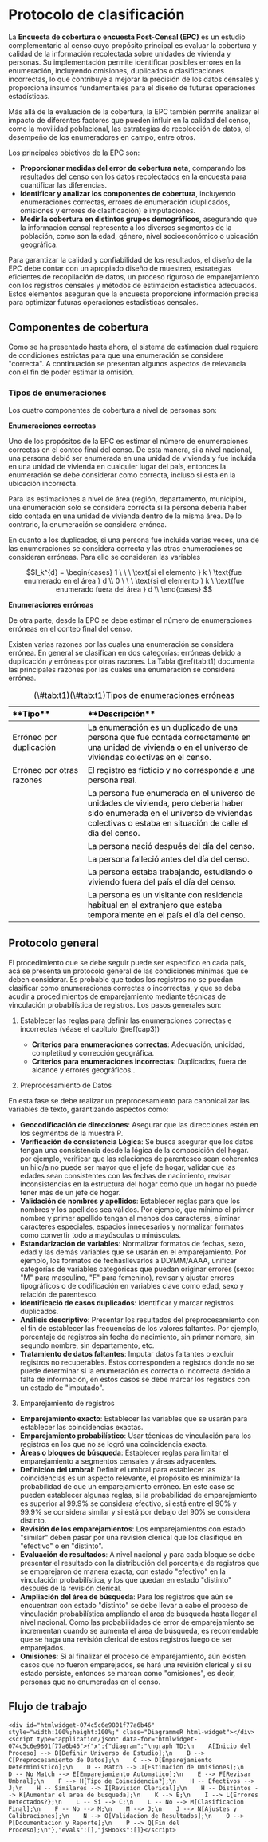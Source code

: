 # Protocolo de clasificación

La **Encuesta de cobertura o encuesta Post-Censal (EPC)** es un estudio complementario al censo cuyo propósito principal es evaluar la cobertura y calidad de la información recolectada sobre unidades de vivienda y personas. Su implementación permite identificar posibles errores en la enumeración, incluyendo omisiones, duplicados o clasificaciones incorrectas, lo que contribuye a mejorar la precisión de los datos censales y proporciona insumos fundamentales para el diseño de futuras operaciones estadísticas.  

Más allá de la evaluación de la cobertura, la EPC también permite analizar el impacto de diferentes factores que pueden influir en la calidad del censo, como la movilidad poblacional, las estrategias de recolección de datos, el desempeño de los enumeradores en campo, entre otros.

Los principales objetivos de la EPC son:  

- **Proporcionar medidas del error de cobertura neta**, comparando los resultados del censo con los datos recolectados en la encuesta para cuantificar las diferencias.  
- **Identificar y analizar los componentes de cobertura**, incluyendo enumeraciones correctas, errores de enumeración (duplicados, omisiones y errores de clasificación) e imputaciones.  
- **Medir la cobertura en distintos grupos demográficos**, asegurando que la información censal represente a los diversos segmentos de la población, como son la edad, género, nivel socioeconómico o ubicación geográfica.  

Para garantizar la calidad y confiabilidad de los resultados, el diseño de la EPC debe contar con un apropiado diseño de muestreo, estrategias eficientes de recopilación de datos, un proceso riguroso de emparejamiento con los registros censales y métodos de estimación estadística adecuados. Estos elementos aseguran que la encuesta proporcione información precisa para optimizar futuras operaciones estadísticas censales.

## Componentes de cobertura

Como se ha presentado hasta ahora, el sistema de estimación dual requiere de condiciones estrictas para que una enumeración se considere "correcta". A continuación se presentan algunos aspectos de relevancia con el fin de poder estimar la omisión.

### Tipos de enumeraciones 

Los cuatro componentes de cobertura a nivel de personas son:

**Enumeraciones correctas**

Uno de los propósitos de la EPC es estimar el número de enumeraciones correctas en el conteo final del censo. De esta manera, si a nivel nacional, una persona debió ser enumerada en una unidad de vivienda y fue incluida en una unidad de vivienda en cualquier lugar del país, entonces la enumeración se debe considerar como correcta, incluso si esta en la ubicación incorrecta. 

Para las estimaciones a nivel de área (región, departamento, municipio), una enumeración solo se considera correcta si la persona debería haber sido contada en una unidad de vivienda dentro de la misma área. De lo contrario, la enumeración se considera errónea.

En cuanto a los duplicados, si una persona fue incluida varias veces, una de las enumeraciones se considera correcta y las otras enumeraciones se consideran erróneas. Para ello se consideran las variables


$$I_k^{d} = \begin{cases} 
1 \ \ \ \text{si el elemento } k \ \text{fue enumerado en el área } d \\
0 \ \ \ \text{si el elemento } k \ \text{fue enumerado fuera del área } d \\
\end{cases} $$

**Enumeraciones erróneas**

De otra parte, desde la EPC se debe estimar el número de enumeraciones erróneas en el conteo final del censo. 

Existen varias razones por las cuales una enumeración se considera errónea. En general se clasifican en dos categorías: erróneas debido a duplicación y erróneas por otras razones. La Tabla \@ref(tab:t1) documenta las principales razones por las cuales una enumeración se considera errónea. 
   

<table class="table" style="color: black; width: auto !important; margin-left: auto; margin-right: auto;">
<caption>(\#tab:t1)(\#tab:t1)Tipos de enumeraciones erróneas</caption>
 <thead>
  <tr>
   <th style="text-align:left;"> **Tipo** </th>
   <th style="text-align:left;"> **Descripción** </th>
  </tr>
 </thead>
<tbody>
  <tr>
   <td style="text-align:left;width: 30%; "> Erróneo por duplicación </td>
   <td style="text-align:left;width: 70%; "> La enumeración es un duplicado de una persona que fue contada correctamente en una unidad de vivienda o en el universo de viviendas colectivas en el censo. </td>
  </tr>
  <tr>
   <td style="text-align:left;width: 30%; "> Erróneo por otras razones </td>
   <td style="text-align:left;width: 70%; "> El registro es ficticio y no corresponde a una persona real. </td>
  </tr>
  <tr>
   <td style="text-align:left;width: 30%; ">  </td>
   <td style="text-align:left;width: 70%; "> La persona fue enumerada en el universo de unidades de vivienda, pero debería haber sido enumerada en el universo de viviendas colectivas o estaba en situación de calle el día del censo. </td>
  </tr>
  <tr>
   <td style="text-align:left;width: 30%; ">  </td>
   <td style="text-align:left;width: 70%; "> La persona nació después del día del censo. </td>
  </tr>
  <tr>
   <td style="text-align:left;width: 30%; ">  </td>
   <td style="text-align:left;width: 70%; "> La persona falleció antes del día del censo. </td>
  </tr>
  <tr>
   <td style="text-align:left;width: 30%; ">  </td>
   <td style="text-align:left;width: 70%; "> La persona estaba trabajando, estudiando o viviendo fuera del país el día del censo. </td>
  </tr>
  <tr>
   <td style="text-align:left;width: 30%; ">  </td>
   <td style="text-align:left;width: 70%; "> La persona es un visitante con residencia habitual en el extranjero que estaba temporalmente en el país el día del censo. </td>
  </tr>
</tbody>
</table>
   

## Protocolo general

El procedimiento que se debe seguir puede ser específico en cada país, acá se presenta un protocolo general de las condiciones mínimas que se deben considerar. Es probable que todos los registros no se puedan clasificar como enumeraciones correctas o incorrectas, y que se deba acudir a procedimientos de emparejamiento mediante técnicas de vinculación probabilística de registros. Los pasos generales son:

1. Establecer las reglas para definir las enumeraciones correctas e incorrectas (véase el capítulo \@ref(cap3))

   - **Criterios para enumeraciones correctas**: Adecuación, unicidad, completitud y corrección geográfica.
   - **Criterios para enumeraciones incorrectas**: Duplicados, fuera de alcance y errores geográficos..

 
2. Preprocesamiento de Datos

En esta fase se debe realizar un preprocesamiento para canonicalizar las variables de texto, garantizando aspectos como: 


   - **Geocodificación de direcciones**: Asegurar que las direcciones estén en los segmentos de la muestra P.
   - **Verificación de consistencia Lógica**: Se busca asegurar que los datos tengan una consistencia desde la lógica de la composición del hogar. por ejemplo, verificar que las relaciones de parentesco sean coherentes un hijo/a no puede ser mayor que el jefe de hogar, validar que las edades sean consistentes con las fechas de nacimiento, revisar inconsistencias en la estructura del hogar como que un hogar no puede tener más de un jefe de hogar.
   - **Validación de nombres y apellidos**: Establecer reglas para que los nombres y los apellidos sea válidos. Por ejemplo, que mínimo el primer nombre y primer apellido tengan al menos dos caracteres, eliminar caracteres especiales, espacios innecesarios y normalizar formatos como convertir todo a mayúsculas o minúsculas. 
   - **Estandarización de variables**: Normalizar formatos de fechas, sexo, edad y las demás variables que se usarán en el emparejamiento. Por ejemplo, los formatos de fechasllevarlos a DD/MM/AAAA, unificar categorías de variables categóricas que puedan originar errores (sexo: "M" para masculino, "F" para femenino), revisar y ajustar errores tipográficos o de codificación en variables clave como edad, sexo y relación de parentesco.
   - **Identificació de casos duplicados**: Identificar y marcar registros duplicados.
   - **Análisis descriptivo**: Presentar los resultados del preprocesamiento con el fin de establecer las frecuencias de los valores faltantes. Por ejemplo, porcentaje de registros sin fecha de nacimiento, sin primer nombre, sin segundo nombre, sin departamento, etc.
   - **Tratamiento de datos faltantes**:  Imputar datos faltantes o excluir registros no recuperables. Estos corresponden a registros donde no se puede determinar si la enumeración es correcta o incorrecta debido a falta de información, en estos casos se debe marcar los registros con un estado de "imputado".
   

 3. Emparejamiento de registros
 
 - **Emparejamiento exacto**: Establecer las variables que se usarán para establecer las coincidencias exactas.
 - **Emparejamiento probabilístico**: Usar técnicas de vinculación para los registros en los que no se logró una coincidencia exacta.
 - **Áreas o bloques de búsqueda**: Establecer reglas para limitar el emparejamiento a segmentos censales y áreas adyacentes.
 - **Definición del umbral**: Definir el umbral para establecer las coincidencias es un aspecto relevante, el propósito es minimizar la probabilidad de que un emparejamiento erróneo. En este caso se pueden establecer algunas reglas, si la probabilidad de emparejamiento es superior al 99.9% se considera efectivo, si está entre el 90% y 99.9% se considera similar y si está por debajo del 90% se considera distinto.
 - **Revisión de los emparejamientos**: Los emparejamientos con estado "similar" deben pasar por una revisión clerical que los clasifique en "efectivo" o en "distinto".   
 - **Evaluación de resultados**: A nivel nacional y para cada bloque se debe presentar el resultado con la distribución del porcentaje de registros que se emparejaron de manera exacta, con estado "efectivo" en la vinculación probabilística, y los que quedan en estado "distinto" después de la revisión clerical.
 - **Ampliación del área de búsqueda**: Para los registros que aún se encuentran con estado "distinto" se debe llevar a cabo el proceso de vinculación probabilística ampliando el área de búsqueda hasta llegar al nivel nacional. Como las probabilidades de error de emparejamiento se incrementan cuando se aumenta el área de búsqueda, es recomendable que se haga una revisión clerical de estos registros luego de ser emparejados.
 - **Omisiones**: Si al finalizar el proceso de emparejamiento, aún existen casos que no fueron emparejados, se hará una revisión clerical y si su estado persiste, entonces se marcan como "omisiones", es decir, personas que no enumeradas en el censo.
 

## Flujo de trabajo
 


```{=html}
<div id="htmlwidget-074c5c6e9801f77a6b46" style="width:100%;height:100%;" class="DiagrammeR html-widget"></div>
<script type="application/json" data-for="htmlwidget-074c5c6e9801f77a6b46">{"x":{"diagram":"\ngraph TD;\n    A[Inicio del Proceso] --> B[Definir Universo de Estudio];\n    B --> C[Preprocesamiento de Datos];\n    C --> D[Emparejamiento Deterministico];\n    D -- Match --> J[Estimacion de Omisiones];\n    D -- No Match --> E[Emparejamiento Automatico];\n    E --> F[Revisar Umbral];\n    F --> H{Tipo de Coincidencia?};\n    H -- Efectivos --> J;\n    H -- Similares --> I[Revision Clerical];\n    H -- Distintos --> K[Aumentar el area de busqueda];\n    K --> E;\n    I --> L{Errores Detectados?};\n    L -- Si --> C;\n    L -- No --> M[Clasificacion Final];\n    F -- No --> M;\n    M --> J;\n    J --> N[Ajustes y Calibraciones];\n    N --> O[Validacion de Resultados];\n    O --> P[Documentacion y Reporte];\n    P --> Q[Fin del Proceso];\n"},"evals":[],"jsHooks":[]}</script>
```
